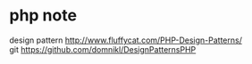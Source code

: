 # php note

design pattern
http://www.fluffycat.com/PHP-Design-Patterns/ <br>
git
https://github.com/domnikl/DesignPatternsPHP <br>
